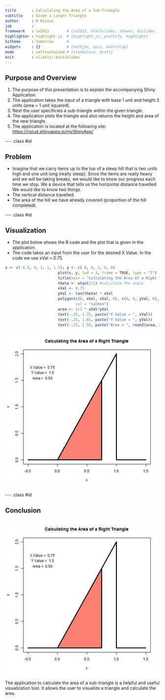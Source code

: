 ```yaml
---
title       : Calculating the Area of a Sub-Triangle
subtitle    : Given a Larger Triangle
author      : D Risius
job         : 
framework   : io2012        # {io2012, html5slides, shower, dzslides, ...}
highlighter : highlight.js  # {highlight.js, prettify, highlight}
hitheme     : tomorrow      # 
widgets     : []            # {mathjax, quiz, bootstrap}
mode        : selfcontained # {standalone, draft}
knit        : slidify::knit2slides
---
```


## Purpose and Overview

1. The purpose of this presentation is to explain the accompanying Shiny Application.
2. The application takes the input of a triangle with base 1 unit and height 2 units (area = 1 unit squared).
3. Next the user specificies a sub-triangle within the given triangle.
4. The application plots the triangle and also returns the height and area of the new triangle.
5. The application is located at the following site: https://risiud.shinyapps.io/myShinyApp/

--- .class #id 

## Problem

* Imagine that we carry items up to the top of a steep hill that is two units high and one unit long (really steep).  Since the items are really heavy and we will be taking breaks, we would like to know our progress each time we stop. We a device that tells us the horizontal distance travelled. We would like to know two things.
* The vertical distance travelled.
* The area of the hill we have already covered (proportion of the hill completed).

--- .class #id

## Visualization

* The plot below shows the R code and the plot that is given in the application.
* The code takes an input from the user for the desired X Value.  In the code we use xVal = 0.75.


```r
x <- c(-0.5, 0, 1, 1, 1.5); y <- c( 0, 0, 2, 0, 0)
                        plot(x, y, lwd = 3, frame = TRUE, type = "l")
                        title(main = "Calculating the Area of a Right Triangle")
                        theta <- atan(2/1) #calculate the angle
                        xVal <- 0.75
                        yVal <- tan(theta) * xVal
                        polygon(c(0, xVal, xVal, 0), c(0, 0, yVal, 0), lwd = 3,
                                col = "salmon")
                        area <- 1/2 * xVal*yVal
                        text(-.25, 1.75, paste("X Value = ", xVal))
                        text(-.25, 1.65, paste("Y Value = ", yVal))
                        text(-.25, 1.55, paste("Area = ", round(area, 2)))
```

![plot of chunk unnamed-chunk-1](assets/fig/unnamed-chunk-1-1.png)

--- .class #id

## Conclusion
![plot of chunk unnamed-chunk-2](assets/fig/unnamed-chunk-2-1.png)

The application to calculate the area of a sub-triangle is a helpful and useful visualization tool. It allows the user to visualize a triangle and calculate the area.

